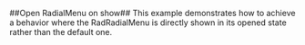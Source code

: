 ##Open RadialMenu on show##
This example demonstrates how to achieve a behavior where the RadRadialMenu is directly shown in its opened state rather than the default one.